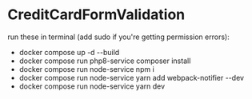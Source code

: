 # CreditCardFormValidation
run these in terminal (add sudo if you're getting permission errors):
- docker compose up -d --build
- docker compose run php8-service composer install
- docker compose run node-service npm i
- docker compose run node-service yarn add webpack-notifier --dev
- docker compose run node-service yarn dev